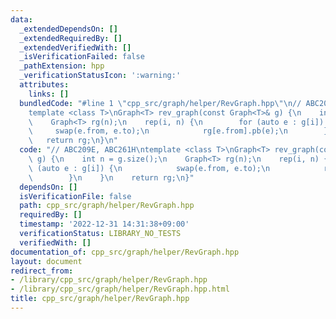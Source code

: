 ```yaml
---
data:
  _extendedDependsOn: []
  _extendedRequiredBy: []
  _extendedVerifiedWith: []
  _isVerificationFailed: false
  _pathExtension: hpp
  _verificationStatusIcon: ':warning:'
  attributes:
    links: []
  bundledCode: "#line 1 \"cpp_src/graph/helper/RevGraph.hpp\"\n// ABC209E, ABC261H\n\
    template <class T>\nGraph<T> rev_graph(const Graph<T>& g) {\n    int n = g.size();\n\
    \    Graph<T> rg(n);\n    rep(i, n) {\n        for (auto e : g[i]) {\n       \
    \     swap(e.from, e.to);\n            rg[e.from].pb(e);\n        }\n    }\n \
    \   return rg;\n}\n"
  code: "// ABC209E, ABC261H\ntemplate <class T>\nGraph<T> rev_graph(const Graph<T>&\
    \ g) {\n    int n = g.size();\n    Graph<T> rg(n);\n    rep(i, n) {\n        for\
    \ (auto e : g[i]) {\n            swap(e.from, e.to);\n            rg[e.from].pb(e);\n\
    \        }\n    }\n    return rg;\n}"
  dependsOn: []
  isVerificationFile: false
  path: cpp_src/graph/helper/RevGraph.hpp
  requiredBy: []
  timestamp: '2022-12-31 14:31:38+09:00'
  verificationStatus: LIBRARY_NO_TESTS
  verifiedWith: []
documentation_of: cpp_src/graph/helper/RevGraph.hpp
layout: document
redirect_from:
- /library/cpp_src/graph/helper/RevGraph.hpp
- /library/cpp_src/graph/helper/RevGraph.hpp.html
title: cpp_src/graph/helper/RevGraph.hpp
---
```

